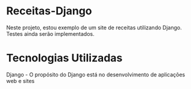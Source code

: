 # Receitas-Django

Neste projeto, estou exemplo de um site de receitas utilizando Django. Testes ainda serão implementados.

# Tecnologias Utilizadas
Django - O propósito do Django está no desenvolvimento de aplicações web e sites
